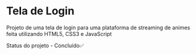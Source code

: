 <h1>Tela de Login</h1>
<p>Projeto de uma tela de login para uma plataforma de streaming de animes feita utilizando HTML5, CSS3 e JavaScript</p>
<p>Status do projeto - Concluído✅</p>
